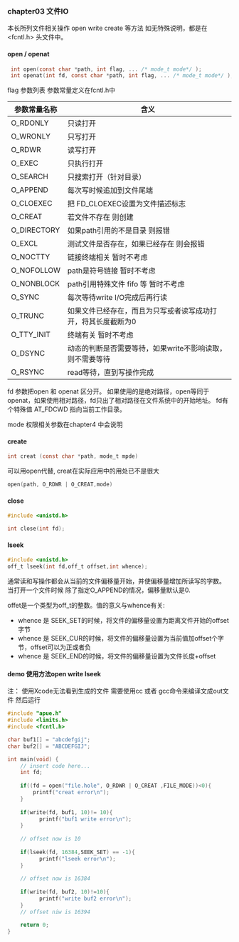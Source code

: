 ###  chapter03 文件IO

本长所列文件相关操作 open write create 等方法 如无特殊说明，都是在<fcntl.h> 头文件中。

#### open / openat
```c
 int open(const char *path, int flag, ... /* mode_t mode*/ );
 int openat(int fd, const char *path, int flag, ... /* mode_t mode*/ );
```
flag 参数列表 参数常量定义在fcntl.h中

参数常量名称 | 含义
---------- | ---
O_RDONLY   | 只读打开
O_WRONLY   | 只写打开
O_RDWR     | 读写打开 
O_EXEC     | 只执行打开
O_SEARCH   | 只搜索打开（针对目录）
O_APPEND   | 每次写时候追加到文件尾端
O_CLOEXEC  | 把 FD_CLOEXEC设置为文件描述标志
O_CREAT    | 若文件不存在 则创建
O_DIRECTORY| 如果path引用的不是目录 则报错
O_EXCL     | 测试文件是否存在，如果已经存在 则会报错
O_NOCTTY   | 链接终端相关 暂时不考虑
O_NOFOLLOW | path是符号链接 暂时不考虑
O_NONBLOCK | path引用特殊文件 fifo 等 暂时不考虑
O_SYNC     | 每次等待write I/O完成后再行读
O_TRUNC    | 如果文件已经存在，而且为只写或者读写成功打开，将其长度截断为0
O_TTY_INIT | 终端有关 暂时不考虑
O_DSYNC    | 动态的判断是否需要等待，如果write不影响读取，则不需要等待
O_RSYNC    | read等待，直到写操作完成

fd 参数把open 和 openat 区分开。 如果使用的是绝对路径，open等同于openat，如果使用相对路径，fd只出了相对路径在文件系统中的开始地址。
fd有个特殊值 AT_FDCWD 指向当前工作目录。

mode 权限相关参数在chapter4 中会说明

#### create
```c
int creat (const char *path, mode_t mpde)
```
可以用open代替, creat在实际应用中的用处已不是很大

```c
open(path, O_RDWR | O_CREAT,mode)
```

#### close

```c
#include <unistd.h>

int close(int fd);
```

#### lseek 

```c
#include <unistd.h>
off_t lseek(int fd,off_t offset,int whence);
```
通常读和写操作都会从当前的文件偏移量开始，并使偏移量增加所读写的字数。 当打开一个文件时候 除了指定O_APPEND的情况，偏移量默认是0.

offet是一个类型为off_t的整数。值的意义与whence有关:
* whence 是 SEEK_SET的时候，将文件的偏移量设置为距离文件开始的offset字节
* whence 是 SEEK_CUR的时候，将文件的偏移量设置为当前值加offset个字节，offset可以为正或者负
* whence 是 SEEK_END的时候，将文件的偏移量设置为文件长度+offset


#### demo 使用方法open write lseek

注： 使用Xcode无法看到生成的文件 需要使用cc 或者 gcc命令来编译文成out文件 然后运行
```c
#include "apue.h"
#include <limits.h>
#include <fcntl.h>

char buf1[] = "abcdefgij";
char buf2[] = "ABCDEFGIJ";

int main(void) {
    // insert code here...
    int fd;
    
    if((fd = open("file.hole", O_RDWR | O_CREAT ,FILE_MODE))<0){
        printf("creat error\n");
    }
    
    if(write(fd, buf1, 10)!= 10){
          printf("buf1 write error\n");
    }
    
    // offset now is 10
    
    if(lseek(fd, 16384,SEEK_SET) == -1){
          printf("lseek error\n");
    }
    
    // offset now is 16384
    
    if(write(fd, buf2, 10)!=10){
          printf("write buf2 error\n");
    }
    // offset niw is 16394

    return 0;
}

```
